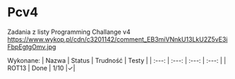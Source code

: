 # Pcv4

Zadania z listy Programming Challange v4
https://www.wykop.pl/cdn/c3201142/comment_EB3miVNnkU13LkU2Z5vE3iFbpEgtgOmv.jpg

Wykonane:
| Nazwa | Status | Trudność | Testy  |
| :---: |  :---: |  :---:   |  :---: |
| ROT13 | Done   |   1/10   |&#x2713;|
